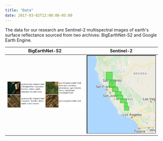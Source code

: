 ```yaml
---
title: "Data"
date: 2017-03-02T12:00:00-05:00
---
```


The data for our research are Sentinel-2 multispectral images of earth's surface reflectance sourced from two archives: BigEarthNet-S2 and Google Earth Engine.

BigEarthNet-S2 | Sentinel-2 |
:---:|:---:|
![](/images/ben-s21.png)|![](/images/ca2.png)
